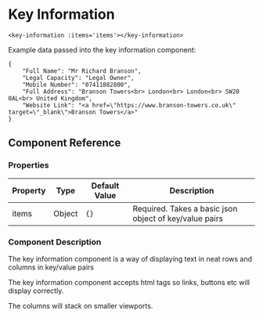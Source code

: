 # Key Information

```
<key-information :items='items'></key-information>
```

Example data passed into the key information component:

```
{
    "Full Name": "Mr Richard Branson",
    "Legal Capacity": "Legal Owner",
    "Mobile Number": "07411882800",
    "Full Address": "Branson Towers<br> London<br> London<br> SW20 0AL<br> United Kingdom",
    "Website Link": "<a href=\"https://www.branson-towers.co.uk\" target=\"_blank\">Branson Towers</a>"
}
```

## Component Reference

### Properties

| Property  | Type  | Default Value  | Description  |
| --------- | ----- | -------------- | -------------- |
| items     | Object | `{}`           | Required. Takes a basic json object of key/value pairs |

### Component Description
The key information component is a way of displaying text in neat rows and columns in key/value pairs

The key information component accepts html tags so links, buttons etc will display correctly.

The columns will stack on smaller viewports.